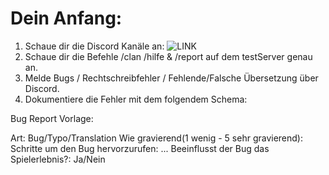 # Dein Anfang:

1. Schaue dir die Discord Kanäle an: ![LINK]([https://github.com/user-attachments/assets/95d8223d-1a94-41c9-8bc9-06df0f1e37a6](https://github.com/zlSilverStar/GlizzyKingdom-docs/blob/main/access-beta-channels.md))
2. Schaue dir die Befehle /clan /hilfe & /report auf dem testServer genau an.
3. Melde Bugs / Rechtschreibfehler / Fehlende/Falsche Übersetzung über Discord.
4. Dokumentiere die Fehler mit dem folgendem Schema:

Bug Report Vorlage:

Art: Bug/Typo/Translation
Wie gravierend(1 wenig - 5 sehr gravierend): 
Schritte um den Bug hervorzurufen:
...
Beeinflusst der Bug das Spielerlebnis?: Ja/Nein
